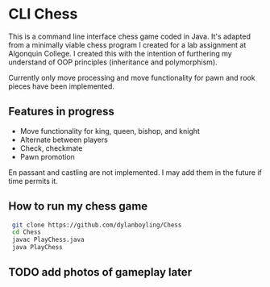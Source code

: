 # CLI Chess
This is a command line interface chess game coded in Java. It's adapted from a minimally viable chess program I created for a lab assignment at Algonquin College. 
I created this with the intention of furthering my understand of OOP principles (inheritance and polymorphism). 

Currently only move processing and move functionality for pawn and rook pieces have been implemented. 


## Features in progress
* Move functionality for king, queen, bishop, and knight
* Alternate between players
* Check, checkmate
* Pawn promotion

En passant and castling are not implemented. I may add them in the future if time permits it. 


## How to run my chess game
```sh
 git clone https://github.com/dylanboyling/Chess
 cd Chess
 javac PlayChess.java
 java PlayChess
```


## TODO add photos of gameplay later
